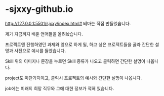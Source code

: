 # -sjxxy-github.io
http://127.0.0.1:5501/sjxxy/index.html#
테마는 직접 만들었습니다.

제가 지금까지 배운 언어들을 올려놨습니다.

프로젝트엔 진행하였던 과제와 앞으로 하게 될, 하고 싶은 프로젝트들을 골라
간단한 설명과 사진으로 예시를 들었습니다.

Skill 위의 이미지나 문장을 누르면 Skill 종류가 나오고 클릭하면 간단한 설명이 나옵니다.

project도 마찬가지이고, 클릭시 프로젝트의 예시와 간단한 설명이 나옵니다. 

job에는 미래의 희망 직무와 그에 대한 정보가 적혀 있습니다.
